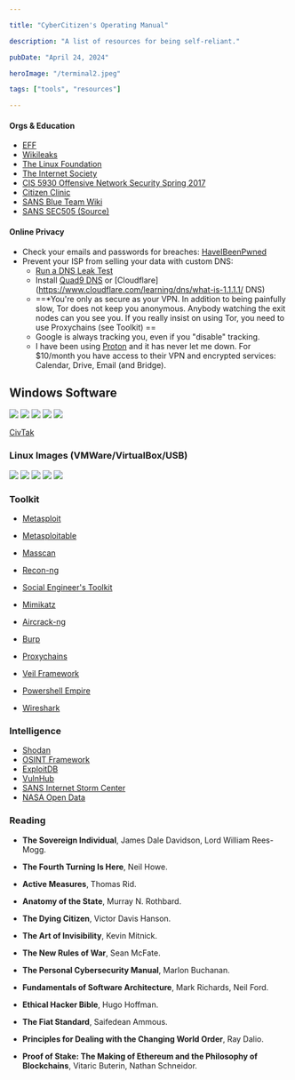 ```yaml
---

title: "CyberCitizen's Operating Manual"

description: "A list of resources for being self-reliant."

pubDate: "April 24, 2024"

heroImage: "/terminal2.jpeg"

tags: ["tools", "resources"]

---
```


#### Orgs & Education
- [EFF](https://www.eff.org)
- [Wikileaks](https://www.wikileaks.org)
- [The Linux Foundation](https://linuxfoundation.org)
- [The Internet Society](https://www.internetsociety.org)
- [CIS 5930 Offensive Network Security Spring 2017](https://www.cs.fsu.edu/~liux/courses/offensivenetsec/index.html)
- [Citizen Clinic](https://citizenclinic.io)
- [SANS Blue Team Wiki](https://wiki.sans.blue/#!index.md)
- [SANS SEC505 (Source)](https://github.com/p0w3rsh3ll/SEC505)

#### Online Privacy
- Check your emails and passwords for breaches: [HaveIBeenPwned](https://haveibeenpwned.com/)
- Prevent your ISP from selling your data with custom DNS:
	- [Run a DNS Leak Test](https://www.dnsleaktest.com)
	- Install [Quad9 DNS](https://on.quad9.net) or [Cloudflare](https://www.cloudflare.com/learning/dns/what-is-1.1.1.1/ DNS)
  * ==*You're only as secure as your VPN. In addition to being painfully slow, Tor does not keep you anonymous. Anybody watching the exit nodes can you see you. If you really insist on using Tor, you need to use Proxychains (see Toolkit) ==
  * Google is always tracking you, even if you "disable" tracking.
  * I have been using [Proton](https://proton.me) and it has never let me down. For $10/month you have access to their VPN and encrypted services: Calendar, Drive, Email (and Bridge).
## Windows Software
<a href="https://learn.microsoft.com/en-us/powershell/"><img src="https://img.shields.io/badge/powershell-5391FE?style=for-the-badge&logo=powershell&logoColor=white"></a>
<a href="https://git-scm.com/downloads"><img src="https://img.shields.io/badge/GIT-E44C30?style=for-the-badge&logo=git&logoColor=white"></a>
<a href="https://www.postman.com/downloads/"><img src="https://img.shields.io/badge/Postman-FF6C37?style=for-the-badge&logo=Postman&logoColor=white"></a>
<a href="https://www.vmware.com/products/workstation-player/"><img src="https://img.shields.io/badge/VMware-231f20?style=for-the-badge&logo=VMware&logoColor=white"></a>
<a href="https://www.virtualbox.org/wiki/Downloads"><img src="https://img.shields.io/badge/VirtualBox-21416b?style=for-the-badge&logo=VirtualBox&logoColor=white"></a>

[CivTak](https://www.civtak.org/2020/09/23/wintak-is-publicly-available/)

### Linux Images (VMWare/VirtualBox/USB)
<a href="https://kali.org"><img src="https://img.shields.io/badge/Kali_Linux-557C94?style=for-the-badge&logo=kali-linux&logoColor=white"></a>
<a href="https://blackarch.org/downloads.html"><img src="https://img.shields.io/badge/BlackArch-000000?style=for-the-badge&logo=arch-linux&logoColor=white"></a>
<a href="https://www.debian.org/download"><img src="https://img.shields.io/badge/Debian-A81D33?style=for-the-badge&logo=debian&logoColor=white"></a>
<a href="https://ubuntu.com/download"><img src="https://img.shields.io/badge/Ubuntu-E95420?style=for-the-badge&logo=ubuntu&logoColor=white"></a>
<a href="https://archlinux.org/download/"><img src="https://img.shields.io/badge/Arch_Linux-1793D1?style=for-the-badge&logo=arch-linux&logoColor=white"></a>
### Toolkit

  

- [Metasploit](https://github.com/rapid7/metasploit-framework)

- [Metasploitable](https://github.com/rapid7/metasploitable3)

- [Masscan](https://github.com/robertdavidgraham/masscan)

- [Recon-ng](https://github.com/lanmaster53/recon-ng)

- [Social Engineer's Toolkit](https://github.com/trustedsec/social-engineer-toolkit)

- [Mimikatz](https://github.com/ParrotSec/mimikatz)

- [Aircrack-ng](https://github.com/aircrack-ng/aircrack-ng)

- [Burp](https://portswigger.net/burp)

- [Proxychains](https://github.com/haad/proxychains)

- [Veil Framework](https://github.com/Veil-Framework)

- [Powershell Empire](https://github.com/EmpireProject/Empire)

- [Wireshark](https://)

### Intelligence 
- [Shodan](https://www.shodan.io)
- [OSINT Framework](https://osintframework.com/)
- [ExploitDB](https://www.exploit-db.com/)
- [VulnHub](https://www.vulnhub.com/)
- [SANS Internet Storm Center](https://isc.sans.edu)
- [NASA Open Data](https://data.nasa.gov)
### Reading 

- **The Sovereign Individual**, James Dale Davidson, Lord William Rees-Mogg.

- **The Fourth Turning Is Here**, Neil Howe.

- **Active Measures**, Thomas Rid.

- **Anatomy of the State**, Murray N. Rothbard.

- **The Dying Citizen**, Victor Davis Hanson.

- **The Art of Invisibility**, Kevin Mitnick.

- **The New Rules of War**, Sean McFate.

- **The Personal Cybersecurity Manual**, Marlon Buchanan.

- **Fundamentals of Software Architecture**, Mark Richards, Neil Ford.

- **Ethical Hacker Bible**, Hugo Hoffman.

- **The Fiat Standard**, Saifedean Ammous.

- **Principles for Dealing with the Changing World Order**, Ray Dalio.

- **Proof of Stake: The Making of Ethereum and the Philosophy of Blockchains**, Vitaric Buterin, Nathan Schneidor.

  


